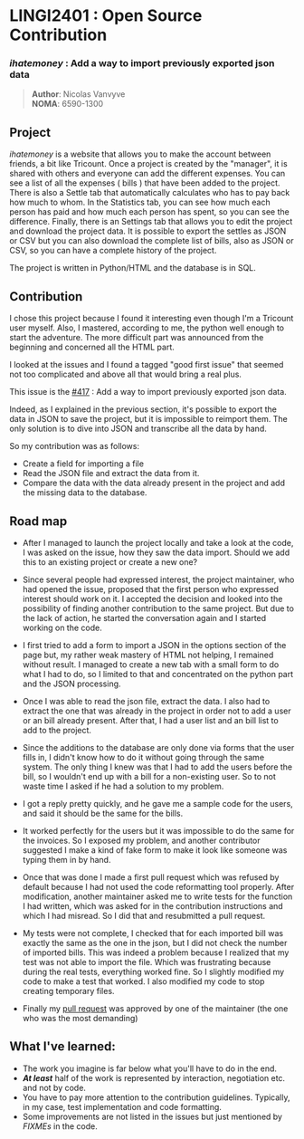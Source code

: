 # LINGI2401 : Open Source Contribution

### *ihatemoney* : Add a way to import previously exported json data


> **Author**: Nicolas Vanvyve<br>
> **NOMA**: 6590-1300

## Project

*ihatemoney* is a website that allows you to make the account between friends, a bit like Tricount.
Once a project is created by the "manager", it is shared with others and everyone can add the different expenses.
You can see a list of all the expenses ( bills ) that have been added to the project.  There is also a Settle tab that automatically calculates who has to pay back how much to whom. In the Statistics tab, you can see how much each person has paid and how much each person has spent, so you can see the difference. Finally, there is an Settings tab that allows you to edit the project and download the project data. It is possible to export the settles as JSON or CSV but you can also download the complete list of bills, also as JSON or CSV, so you can have a complete history of the project.

The project is written in Python/HTML and the database is in SQL.

## Contribution

I chose this project because I found it interesting even though I'm a Tricount user myself. Also, I mastered, according to me, the python well enough to start the adventure. The more difficult part was announced from the beginning and concerned all the HTML part.

I looked at the issues and I found a tagged "good first issue" that seemed not too complicated and above all that would bring a real plus.

This issue is the [#417](https://github.com/spiral-project/ihatemoney/issues/417) : Add a way to import previously exported json data.

Indeed, as I explained in the previous section, it's possible to export the data in JSON to save the project, but it is impossible to reimport them. The only solution is to dive into JSON and transcribe all the data by hand.

So my contribution was as follows:
* Create a field for importing a file
* Read the JSON file and extract the data from it.
* Compare the data with the data already present in the project and add the missing data to the database.

## Road map

* After I managed to launch the project locally and take a look at the code, I was asked on the issue, how they saw the data import. Should we add this to an existing project or create a new one?

* Since several people had expressed interest, the project maintainer, who had opened the issue, proposed that the first person who expressed interest should work on it. I accepted the decision and looked into the possibility of finding another contribution to the same project. But due to the lack of action, he started the conversation again and I started working on the code.

* I first tried to add a form to import a JSON in the options section of the page but, my rather weak mastery of HTML not helping, I remained without result. I managed to create a new tab with a small form to do what I had to do, so I limited to that and concentrated on the python part and the JSON processing.

* Once I was able to read the json file, extract the data. I also had to extract the one that was already in the project in order not to add a user or an bill already present. After that, I had a user list and an bill list to add to the project.

* Since the additions to the database are only done via forms that the user fills in, I didn't know how to do it without going through the same system. The only thing I knew was that I had to add the users before the bill, so I wouldn't end up with a bill for a non-existing user. So to not waste time I asked if he had a solution to my problem.

* I got a reply pretty quickly, and he gave me a sample code for the users, and said it should be the same for the bills.

* It worked perfectly for the users but it was impossible to do the same for the invoices. So I exposed my problem, and another contributor suggested I make a kind of fake form to make it look like someone was typing them in by hand.

* Once that was done I made a first pull request which was refused by default because I had not used the code reformatting tool properly. After modification, another maintainer asked me to write tests for the function I had written, which was asked for in the contribution instructions and which I had misread. So I did that and resubmitted a pull request.

* My tests were not complete, I checked that for each imported bill was exactly the same as the one in the json, but I did not check the number of imported bills. This was indeed a problem because I realized that my test was not able to import the file. Which was frustrating because during the real tests, everything worked fine. So I slightly modified my code to make a test that worked. I also modified my code to stop creating temporary files.

* Finally my [pull request](https://github.com/spiral-project/ihatemoney/pull/518) was approved by one of the maintainer (the one who was the most demanding)

## What I've learned:

* The work you imagine is far below what you'll have to do in the end.
* ***At least*** half of the work is represented by interaction, negotiation etc. and not by code.
* You have to pay more attention to the contribution guidelines. Typically, in my case, test implementation and code formatting.
* Some improvements are not listed in the issues but just mentioned by *FIXMEs* in the code.
